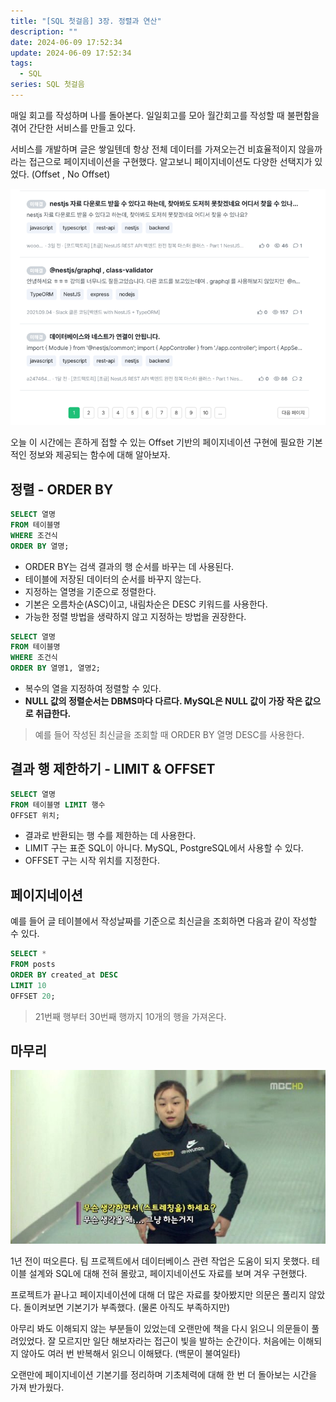 ```yaml
---
title: "[SQL 첫걸음] 3장. 정렬과 연산"
description: ""
date: 2024-06-09 17:52:34
update: 2024-06-09 17:52:34
tags:
  - SQL
series: SQL 첫걸음 
---
```


매일 회고를 작성하며 나를 돌아본다. 일일회고를 모아 월간회고를 작성할 때 불편함을 겪어 간단한 서비스를 만들고 있다.

서비스를 개발하며 글은 쌓일텐데 항상 전체 데이터를 가져오는건 비효율적이지 않을까라는 접근으로 페이지네이션을 구현했다. 알고보니 페이지네이션도 다양한 선택지가 있었다. (Offset , No Offset)

![인프런 질문 & 답변](./images/offset-pagination.png)

오늘 이 시간에는 흔하게 접할 수 있는 Offset 기반의 페이지네이션 구현에 필요한 기본적인 정보와 제공되는 함수에 대해 알아보자.

## 정렬 - ORDER BY

```sql
SELECT 열명
FROM 테이블명
WHERE 조건식
ORDER BY 열명;
```

- ORDER BY는 검색 결과의 행 순서를 바꾸는 데 사용된다.
- 테이블에 저장된 데이터의 순서를 바꾸지 않는다.
- 지정하는 열명을 기준으로 정렬한다.
- 기본은 오름차순(ASC)이고, 내림차순은 DESC 키워드를 사용한다.
- 가능한 정렬 방법을 생략하지 않고 지정하는 방법을 권장한다.

```sql
SELECT 열명
FROM 테이블명
WHERE 조건식
ORDER BY 열명1, 열명2;
```

- 복수의 열을 지정하여 정렬할 수 있다.
- **NULL 값의 정렬순서는 DBMS마다 다르다. MySQL은 NULL 값이 가장 작은 값으로 취급한다.**

> 예를 들어 작성된 최신글을 조회할 때 ORDER BY 열명 DESC를 사용한다.

## 결과 행 제한하기 - LIMIT & OFFSET

```sql
SELECT 열명
FROM 테이블명 LIMIT 행수
OFFSET 위치;
```

- 결과로 반환되는 행 수를 제한하는 데 사용한다.
- LIMIT 구는 표준 SQL이 아니다. MySQL, PostgreSQL에서 사용할 수 있다.
- OFFSET 구는 시작 위치를 지정한다.

## 페이지네이션

예를 들어 글 테이블에서 작성날짜를 기준으로 최신글을 조회하면 다음과 같이 작성할 수 있다.

```sql
SELECT *
FROM posts
ORDER BY created_at DESC 
LIMIT 10
OFFSET 20;
```

> 21번째 행부터 30번째 행까지 10개의 행을 가져온다.

## 마무리

![김연아 - 무슨 생각을 해... 그냥 하는거지](./images/kim-yuna.jpeg)

1년 전이 떠오른다. 팀 프로젝트에서 데이터베이스 관련 작업은 도움이 되지 못했다. 테이블 설계와 SQL에 대해 전혀 몰랐고, 페이지네이션도 자료를 보며 겨우 구현했다.

프로젝트가 끝나고 페이지네이션에 대해 더 많은 자료를 찾아봤지만 의문은 풀리지 않았다. 돌이켜보면 기본기가 부족했다. (물론 아직도 부족하지만)

아무리 봐도 이해되지 않는 부분들이 있었는데 오랜만에 책을 다시 읽으니 의문들이 풀려있었다. 잘 모르지만 일단 해보자라는 접근이 빛을 발하는 순간이다. 처음에는 이해되지 않아도 여러 번 반복해서 읽으니 이해됐다. (백문이 불여일타)

오랜만에 페이지네이션 기본기를 정리하며 기초체력에 대해 한 번 더 돌아보는 시간을 가져 반가웠다.

